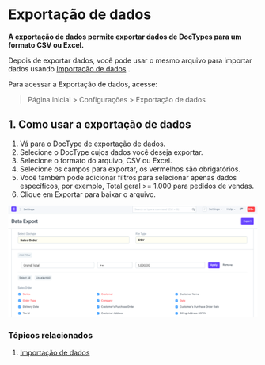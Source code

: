 # Exportação de dados


**A exportação de dados permite exportar dados de DocTypes para um formato CSV ou Excel.**


Depois de exportar dados, você pode usar o mesmo arquivo para importar dados usando [Importação de dados](/docs/pt/setting-up/data/data-import) .


Para acessar a Exportação de dados, acesse:



> 
> Página inicial > Configurações > Exportação de dados
> 
> 
> 


## 1. Como usar a exportação de dados


1. Vá para o DocType de exportação de dados.
2. Selecione o DocType cujos dados você deseja exportar.
3. Selecione o formato do arquivo, CSV ou Excel.
4. Selecione os campos para exportar, os vermelhos são obrigatórios.
5. Você também pode adicionar filtros para selecionar apenas dados específicos, por exemplo, Total geral >= 1.000 para pedidos de vendas.
6. Clique em Exportar para baixar o arquivo.


![Data Export](/files/data-export.png)


### Tópicos relacionados


1. [Importação de dados](/docs/pt/setting-up/data/data-import)
